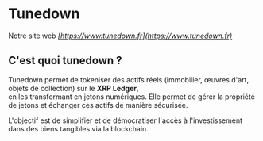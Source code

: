 # Tunedown

Notre site web *[https://www.tunedown.fr](https://www.tunedown.fr)*

## C'est quoi tunedown ?

Tunedown permet de tokeniser des actifs réels (immobilier, œuvres d'art, objets de collection) sur le **XRP Ledger**, \
en les transformant en jetons numériques.
Elle permet de gérer la propriété de jetons et échanger ces actifs
de manière sécurisée.

L'objectif est de simplifier et de démocratiser l'accès à l'investissement dans des biens tangibles via la blockchain.
